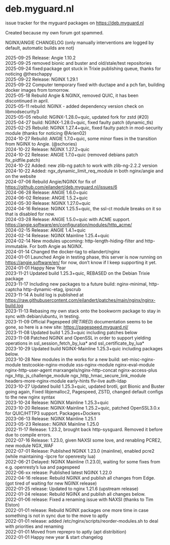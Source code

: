 # deb.myguard.nl
issue tracker for the myguard packages on https://deb.myguard.nl

Created because my own forum got spammed.

NGINX/ANGIE CHANGELOG (only manually interventions are logged by default, automatic builds are not) <BR></P>

2025-09-25 Release: Angie 1.10.2<BR>
2025-09-25 removed bionic and buster and old/stale/test repositories <br>
2025-09-24 fixed:package got stuck in Trixie publishing queue, thanks for noticing @theschappy <BR>
2025-09-22 Release: NGINX 1.29.1<BR>
2025-09-22 Computer temporary fixed with ductape and a pch fan, building docker images from tomorrow.<BR>
2025-05-18 Rebuild Angie & NGINX, removed QUIC, it has been discontinued in april. <BR>
2025-05-11 rebuild: NGINX - added dependency version check on libmodsecurity3<BR>
2025-05-05 rebuild: NGINX-1.28.0+quic, updated fork for zstd (#20) <BR>
2025-04-27 build: NGINX-1.28.0+quic, fixed faulty patch (dynamic_tls)<BR>
2025-02-25 Rebuild: NGINX 1.27.4+quic, fixed faulty patch in mod-security module (thanks for noticing @Arien02) <BR>
2024-10-27 Rebuild: ANGIE 1.7.0+quic, some minor fixes in the transition from NGINX to Angie. (@schories) <BR>
2024-10-22 Release: NGINX 1.27.2+quic<BR>
2024-10-22 Release: ANGIE 1.7.0+quic (removed debians patch fix_pidfile.patch)<BR>
2024-10-22 Added: new zlib-ng patch to work with zlib-ng-2.2.2 version<BR>
2024-10-22 Added: ngx_dynamic_limit_req_module in both nginx/angie and on the website<BR>
2024-07-06 Rebuild Angie/NGINX for fix of https://github.com/eilandert/deb.myguard.nl/issues/6<BR>
2024-06-28 Release: ANGIE 1.6.0+quic<BR>
2024-06-02 Release: ANGIE 1.5.2+quic<BR>
2024-05-30 Release: NGINX 1.27.0+quic<BR>
2024-04-16 Release: NGINX 1.25.5+quic, the ssl-ct module breaks on it so that is disabled for now.<BR>
2024-03-28 Release: ANGIE 1.5.0+quic with ACME support. https://angie.software/en/configuration/modules/http_acme/<BR>
2024-02-15 Release: ANGIE 1.4.1+quic<BR>
2024-02-14 Release: NGINX Mainline 1.25.4+quic<BR>
2024-02-14 New modules upcoming:  http-length-hiding-filter and http-immutable.  For both Angie as NGINX.<BR>
2024-01-14 Changed the docker-tag to eilandert/nginx<BR>
2024-01-01 Launched Angie in testing phase, this server is now running on https://angie.software/en/ for now, don’t know if I keep supporting it yet.<BR>
2024-01-01 Happy New Year<BR>
2023-11-21 Updated build 1.25.3+quic, REBASED on the Debian Trixie package<BR>
2023-11-17 Including new packages to a future build: nginx-minimal, http-captcha http-dynamic-etag, ipscrub<BR>
2023-11-14 A build log is published at https://raw.githubusercontent.com/eilandert/patches/main/nginx/nginx-build.log<BR>
2023-11-13 Rebasing my own stack onto the bookworm package to stay in sync with debian/ubuntu, in testing.<BR>
2023-11-09 Official Pagespeed (*RETIRED*) documentation seems to be gone, so here is a new site: https://pagespeed.myguard.nl/<BR>
2023-11-08 Updated build 1.25.3+quic including patches below<BR>
2023-11-08 Patched NGINX and OpenSSL in order to support yielding operations in ssl_session_fetch_by_lua* and ssl_certificate_by_lua*<BR>
2023-10-29 Updated build NGINX-Mainline 1.25.3+quic including packages below.<BR>
2023-10-28 New modules in the works for a new build: set-misc-nginx-module testcookie-nginx-module xss-nginx-module nginx-eval-module nginx-http-user-agent marxangels/nginx-http-concat nginx-access-plus ngx_http_js_challenge_module ngx_http_hmac_secure_link_module headers-more-nginx-module early-hints flv-live auth-ldap<BR>
2023-10-27 Updated build 1.25.3+quic, updated brotli, got Bionic and Buster going again, Fixed libjemalloc2, Pagespeed, ZSTD, changed default configs to the new nginx syntax<BR>
2023-10-24 Release: NGINX Mainline 1.25.3+quic<BR>
2023-10-20 Release: NGINX-Mainline 1.25.2+quic, patched OpenSSL3.0.x for QUIC/HTTP3 support. Packages+Dockers<BR>
2023-06-13 Release: NGINX Mainline 1.25.1<BR>
2023-05-23 Release:: NGINX Mainline 1.25.0<BR>
2022-11-17 Release: 1.23.2, brought back http-sysguard. Removed it before due to compile errors.<BR>
2022-07-16 Release: 1.23.0, given NAXSI some love, and renabling PCRE2, new module NGX_WAF<BR>
2022-07-01 Release: Published NGINX 1.23.0 (mainline), enabled pcre2 (while maintaining -lpcre for openresty lua)<BR>
2022-06-21 Delayed: NGINX Mainline (1.23.0), waiting for some fixes from e.g. openresty’s lua and pagespeed<BR>
2022-06-xx release: Published latest NGINX 1.22.0<BR>
2022-04-16 release: Rebuild NGINX and publish all changes from Edge. (got tired of waiting for new NGINX release)<BR>
2022-01-25 release: Updated to nginx 1.21.6 (upstream release)<BR>
2022-01-24 release: Rebuild NGINX and publish all changes below.<BR>
2022-01-06 release: Fixed a renaming issue with NAXSI (thanks to Tim Elston)<BR>
2022-01-01 release: Rebuild NGINX packages one more time in case something is not in sync due to the move to aptly<BR>
2022-01-01 release: added /etc/nginx/scripts/reorder-modules.sh to deal with priorities and renaming<BR>
2022-01-01 Moved from reprepro to aptly (apt distribition)<BR>
2022-01-01 Happy new year & start changelog<BR>

